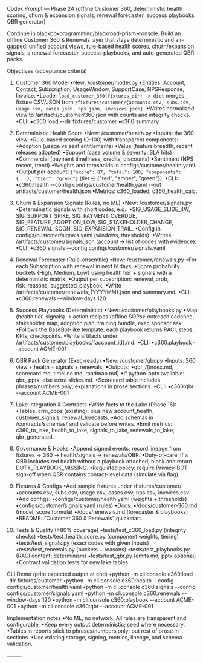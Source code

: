 Codex Prompt — Phase 24 (offline Customer 360, deterministic health scoring, churn & expansion signals, renewal forecaster, success playbooks, QBR generator)

Continue in blackboxprogramming/blackroad-prism-console. Build an offline Customer 360 & Renewals layer that stays deterministic and air-gapped: unified account views, rule-based health scores, churn/expansion signals, a renewal forecaster, success playbooks, and auto-generated QBR packs.

Objectives (acceptance criteria)

1) Customer 360 Model
•New: /customer/model.py
•Entities: Account, Contact, Subscription, UsageWindow, SupportCase, NPSResponse, Invoice.
•Loader `load_customer_360(fixtures_dir) -> dict` merges fixture CSV/JSON from `/fixtures/customer/{accounts.csv, subs.csv, usage.csv, cases.json, nps.json, invoices.json}`.
•Writes normalized view to /artifacts/customer/360.json with counts and integrity checks.
•CLI:
•c360:load --dir fixtures/customer
•c360:summary

2) Deterministic Health Score
•New: /customer/health.py
•Inputs: the 360 view.
•Rule-based scoring (0–100) with transparent components:
•Adoption (usage vs seat entitlements)
•Value (feature breadth, recent releases adopted)
•Support (case volume & severity; SLA hits)
•Commercial (payment timeliness, credits, discounts)
•Sentiment (NPS recent, trend)
•Weights and thresholds in configs/customer/health.yaml.
•Output per account: `{"score": 87, "total": 100, "components": {...}, "tier": "green"}` (tier ∈ {"red", "amber", "green"}).
•CLI:
•c360:health --config configs/customer/health.yaml --out artifacts/customer/health.json
•Metrics: c360_loaded, c360_health_calc.

3) Churn & Expansion Signals (Rules, no ML)
•New: /customer/signals.py
•Deterministic signals with short codes, e.g.:
•SIG_USAGE_SLIDE_4W, SIG_SUPPORT_SPIKE, SIG_PAYMENT_OVERDUE, SIG_FEATURE_ADOPTION_LOW, SIG_STAKEHOLDER_CHANGE, SIG_RENEWAL_SOON, SIG_EXPANSION_TRAIL.
•Config in configs/customer/signals.yaml (windows, thresholds).
•Writes /artifacts/customer/signals.json (account → list of codes with evidence).
•CLI:
•c360:signals --config configs/customer/signals.yaml

4) Renewal Forecaster (Rule-ensemble)
•New: /customer/renewals.py
•For each Subscription with renewal in next N days:
•Score probability buckets {High, Medium, Low} using health tier + signals with a deterministic matrix.
•Output per subscription: renewal_prob, risk_reasons, suggested_playbook.
•Write /artifacts/customer/renewals_{YYYYMM}.json and summary.md.
•CLI:
•c360:renewals --window-days 120

5) Success Playbooks (Deterministic)
•New: /customer/playbooks.py
•Map (health tier, signals) → action recipes (offline SOPs): outreach cadence, stakeholder map, adoption plan, training bundle, exec sponsor ask.
•Follows the BaseBot-like template: each playbook returns RACI, steps, KPIs, checkpoints.
•Write artifacts under /artifacts/customer/playbooks/{account_id}.md.
•CLI:
•c360:playbook --account ACME-001

6) QBR Pack Generator (Exec-ready)
•New: /customer/qbr.py
•Inputs: 360 view + health + signals + renewals.
•Outputs:
•qbr_<account>/{index.md, scorecard.md, timeline.md, roadmap.md}
•If python-pptx available: qbr_<account>.pptx; else extra slides.md.
•Scorecard table includes phrases/numbers only; explanations in prose sections.
•CLI:
•c360:qbr --account ACME-001

7) Lake Integration & Contracts
•Write facts to the Lake (Phase 16):
•Tables: crm_opps (existing), plus new account_health, customer_signals, renewal_forecasts.
•Add schemas in /contracts/schemas/ and validate before writes.
•Emit metrics: c360_to_lake, health_to_lake, signals_to_lake, renewals_to_lake, qbr_generated.

8) Governance & Hooks
•Append signed events; record lineage from fixtures → 360 → health/signals → renewals/QBR.
•Duty-of-care: if a QBR includes red health without a playbook attached, block and return DUTY_PLAYBOOK_MISSING.
•Regulated policy: require Privacy-BOT sign-off when QBR contains contact-level data (simulate via flag).

9) Fixtures & Configs
•Add sample fixtures under /fixtures/customer/:
•accounts.csv, subs.csv, usage.csv, cases.csv, nps.csv, invoices.csv
•Add configs:
•configs/customer/health.yaml (weights + thresholds)
•configs/customer/signals.yaml (rules)
•Docs:
•/docs/customer-360.md (model, score formula)
•/docs/renewals.md (forecaster & playbooks)
•README: “Customer 360 & Renewals” quickstart.

10) Tests & Quality (≥80% coverage)
•tests/test_c360_load.py (integrity checks)
•tests/test_health_score.py (component weights, tiering)
•tests/test_signals.py (exact codes with given inputs)
•tests/test_renewals.py (buckets + reasons)
•tests/test_playbooks.py (RACI content; determinism)
•tests/test_qbr.py (emits md; pptx optional)
•Contract validation tests for new lake tables.

CLI Demo (print expected output at end)
•python -m cli.console c360:load --dir fixtures/customer
•python -m cli.console c360:health --config configs/customer/health.yaml
•python -m cli.console c360:signals --config configs/customer/signals.yaml
•python -m cli.console c360:renewals --window-days 120
•python -m cli.console c360:playbook --account ACME-001
•python -m cli.console c360:qbr --account ACME-001

Implementation notes
•No ML, no network. All rules are transparent and configurable.
•Keep every output deterministic; seed where necessary.
•Tables in reports stick to phrases/numbers only; put rest of prose in sections.
•Use existing storage, signing, metrics, lineage, and schema validation.

⸻
